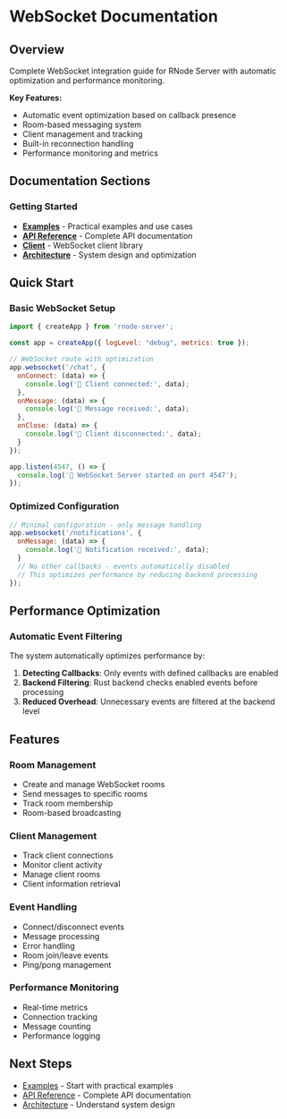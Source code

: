 # WebSocket Documentation

## Overview

Complete WebSocket integration guide for RNode Server with automatic optimization and performance monitoring.

**Key Features:**
- Automatic event optimization based on callback presence
- Room-based messaging system
- Client management and tracking
- Built-in reconnection handling
- Performance monitoring and metrics

## Documentation Sections

### Getting Started
- **[Examples](./websocket.md)** - Practical examples and use cases
- **[API Reference](./websocket.md)** - Complete API documentation
- **[Client](./client.md)** - WebSocket client library
- **[Architecture](./websocket-optimization.md)** - System design and optimization

## Quick Start

### Basic WebSocket Setup

```javascript
import { createApp } from 'rnode-server';

const app = createApp({ logLevel: "debug", metrics: true });

// WebSocket route with optimization
app.websocket('/chat', {
  onConnect: (data) => {
    console.log('🔌 Client connected:', data);
  },
  onMessage: (data) => {
    console.log('📨 Message received:', data);
  },
  onClose: (data) => {
    console.log('🔌 Client disconnected:', data);
  }
});

app.listen(4547, () => {
  console.log('🚀 WebSocket Server started on port 4547');
});
```

### Optimized Configuration

```javascript
// Minimal configuration - only message handling
app.websocket('/notifications', {
  onMessage: (data) => {
    console.log('📨 Notification received:', data);
  }
  // No other callbacks - events automatically disabled
  // This optimizes performance by reducing backend processing
});
```

## Performance Optimization

### Automatic Event Filtering

The system automatically optimizes performance by:

1. **Detecting Callbacks**: Only events with defined callbacks are enabled
2. **Backend Filtering**: Rust backend checks enabled events before processing
3. **Reduced Overhead**: Unnecessary events are filtered at the backend level



## Features

### Room Management
- Create and manage WebSocket rooms
- Send messages to specific rooms
- Track room membership
- Room-based broadcasting

### Client Management
- Track client connections
- Monitor client activity
- Manage client rooms
- Client information retrieval

### Event Handling
- Connect/disconnect events
- Message processing
- Error handling
- Room join/leave events
- Ping/pong management

### Performance Monitoring
- Real-time metrics
- Connection tracking
- Message counting
- Performance logging

## Next Steps

- [Examples](./websocket.md) - Start with practical examples
- [API Reference](./websocket.md) - Complete API documentation
- [Architecture](./websocket-optimization.md) - Understand system design
